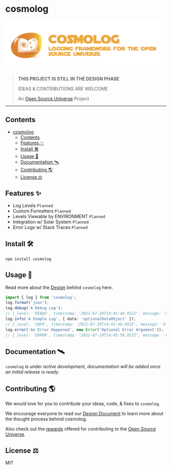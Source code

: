 # cosmolog

![cosmolog — Logging Framework For The Open Source Universe](assets/cosmolog.png)

> **THIS PROJECT IS STILL IN THE DESIGN PHASE**
>
> IDEAS & CONTRIBUTIONS ARE WELCOME
>
> An [Open Source Universe](https://github.com/intellibus/approach) Project

---

## Contents

- [cosmolog](#cosmolog)
  - [Contents](#contents)
  - [Features ✨](#features-)
  - [Install 🛠](#install-)
  - [Usage 🔭](#usage-)
  - [Documentation 🛰](#documentation-)
  - [Contributing 🌎](#contributing-)
  - [License ⚖️](#license-️)

## Features ✨

- Log Levels `Planned`
- Custom Formatters `Planned`
- Levels Viewable by ENVIRONMENT `Planned`
- Integration w/ Solar System `Planned`
- Error Logs w/ Stack Traces `Planned`

## Install 🛠

```sh
npm install cosmolog
```

## Usage 🔭

Read more about the [Design](https://github.com/intellibus/cosmolog/blob/main/DESIGN.md) behind `cosmolog` here.

```typescript
import { log } from 'cosmolog';
log.format('json');
log.debug('A Debug Log');
// {_level: 'DEBUG', timestamp: '2022-07-29T14:45:48.952Z', message: 'A Debug Log' }
log.info('A Simple Log', { data: 'optionalDataObject' });
// {_level: 'INFO', timestamp: '2022-07-29T14:45:49.952Z', message: 'A Simple Log', meta: { data: 'optionalDataObject' } }
log.error('An Error Happened', new Error('Optional Error Argument'));
// {_level: 'ERROR', timestamp: '2022-07-29T14:45:50.952Z', message: 'An Error Happened', error: { message: 'Optional Error Argument', trace: 'Stack Trace...' } }
```

## Documentation 🛰

`cosmolog` *is under active development, documentation will be added once an initial release is ready.*

## Contributing 🌎

We would love for you to contribute your ideas, code, & fixes to `cosmolog`.

We encourage everyone to read our [Design Document](https://github.com/intellibus/cosmolog/blob/main/DESIGN.md) to learn more about the thought process behind cosmolog.

Also check out the [rewards](https://github.com/intellibus/approach/blob/main/REWARDS.md) offered for contributing to the [Open Source Universe](https://github.com/intellibus/approach).

## License ⚖️

MIT
